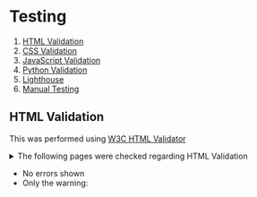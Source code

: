 # Testing

1. [HTML Validation](#html-validation)
2. [CSS Validation](#css-validation)
3. [JavaScript Validation](#javascript-validation)
4. [Python Validation](#python-validation)
5. [Lighthouse](#lighthouse)
6. [Manual Testing](#manual-testing)
   
## HTML Validation
This was performed using [W3C HTML Validator](https://validator.w3.org/nu/)

<details>
   <summary>The following pages were checked regarding HTML Validation</summary>

* The Home Page **/**
* /posters/ 
* /posters/add_poster/ 
* /posters/edit_poster/1/ 
* /posters/delete_poster/1/ 
* /posters/edit_poster/54/ 
* /posters/54/ 
* /posters/edit_poster/54/ 
* /wishlist/my_wishlist/ 
* /wishlist/remove_from_list/54/ 
* /bag/ 
* /posters/9/ i.e. the *Poster Details* page
* /checkout/checkout_success/83CA4CAA945C47CBA93BECA191C21F60/ 
* /profile/ 
* /profile/order_history/83CA4CAA945C47CBA93BECA191C21F60/ 
* /reviews/add_review/ 
* /reviews/edit_review/5/ 
* /reviews/delete_review/5/ 
* /wishlist/my_wishlist/ 
* /wishlist/remove_from_list/3/ 
* /reviews/my_reviews/ 
</details>

* No errors shown 
* Only the warning: *<script type="text/javascript"> - Warning: The type attribute is unnecessary for JavaScript resources.*
* I left the type attribute intact

## CSS Validation

This was performed using [W3C CSS Validator](https://jigsaw.w3.org/css-validator/)

 - No issues flagged during CSS validation

## JavaScript Validation

This was performed using [JSHint](https://jshint.com/)
No errors

## Python Validation

I used both Code Institute's [PEP8 Linter](https://pep8ci.herokuapp.com/) and *python3 -m flake8*.<br>
However I had a very bad UX after making **ALL** the changes pointed out by Flake8. That is, my *Checkout Functionality* failed to worked! So I had to revert. Therefore, in light of this, I have chosen to leave the following migration files and system-generated/imported code intact:

 <details>
  <summary>Flask8 flagged code</summary>

```

    ./.devcontainer/build-assets/http_server.py:22:80: E501 line too long (80 > 79 characters)
    ./.devcontainer/build-assets/make_url.py:10:39: E231 missing whitespace after ','
    ./.devcontainer/build-assets/make_url.py:11:36: E231 missing whitespace after ','
    ./.devcontainer/build-assets/make_url.py:12:39: E231 missing whitespace after ','
    ./.devcontainer/build-assets/make_url.py:14:59: W292 no newline at end of file
    ./bag/context_processors.py:87:5: F841 local variable 'when_ranges_equal' is assigned to but never used
    ./bag/migrations/0001_initial.py:19:80: E501 line too long (117 > 79 characters)
    ./bag/migrations/0001_initial.py:22:80: E501 line too long (171 > 79 characters)
    ./bag/migrations/0001_initial.py:31:80: E501 line too long (175 > 79 characters)
    ./bag/migrations/0001_initial.py:35:80: E501 line too long (135 > 79 characters)
    ./bag/models.py:2:1: F401 'django.db.models.CheckConstraint' imported but unused
    ./bag/models.py:2:1: F401 'django.db.models.Q' imported but unused
    ./bag/tests.py:1:1: F401 'django.test.TestCase' imported but unused
    ./bag/views.py:119:5: F841 local variable 'e' is assigned to but never used
    ./biblia/common.py:49:5: F841 local variable 'when_ranges_equal' is assigned to but never used
    ./biblia/settings.py:16:5: F401 'env' imported but unused
    ./biblia/settings.py:147:80: E501 line too long (91 > 79 characters)
    ./biblia/settings.py:150:80: E501 line too long (81 > 79 characters)
    ./biblia/settings.py:153:80: E501 line too long (82 > 79 characters)
    ./biblia/settings.py:156:80: E501 line too long (83 > 79 characters)
    ./biblia/urls.py:34:1: F811 redefinition of unused 'handler404' from line 20
    ./biblia/urls.py:35:1: F811 redefinition of unused 'handler500' from line 20
    ./checkout/apps.py:8:9: F401 'checkout.signals' imported but unused
    ./checkout/tests.py:1:1: F401 'django.test.TestCase' imported but unused
    ./checkout/webhooks.py:28:5: F841 local variable 'e' is assigned to but never used
    ./checkout/webhooks.py:31:5: F841 local variable 'e' is assigned to but never used
    ./home/admin.py:1:1: F401 'django.contrib.admin' imported but unused
    ./home/models.py:1:1: F401 'django.db.models' imported but unused
    ./home/tests.py:1:1: F401 'django.test.TestCase' imported but unused
    ./home/urls.py:1:1: F401 'django.contrib.admin' imported but unused
    ./posters/tests.py:1:1: F401 'django.test.TestCase' imported but unused
    ./profiles/admin.py:1:1: F401 'django.contrib.admin' imported but unused
    ./profiles/migrations/0001_initial.py:21:80: E501 line too long (117 > 79 characters)
    ./profiles/migrations/0001_initial.py:22:80: E501 line too long (97 > 79 characters)
    ./profiles/migrations/0001_initial.py:23:80: E501 line too long (111 > 79 characters)
    ./profiles/migrations/0001_initial.py:24:80: E501 line too long (93 > 79 characters)
    ./profiles/migrations/0001_initial.py:25:80: E501 line too long (89 > 79 characters)
    ./profiles/migrations/0001_initial.py:26:80: E501 line too long (100 > 79 characters)
    ./profiles/migrations/0001_initial.py:27:80: E501 line too long (100 > 79 characters)
    ./profiles/migrations/0001_initial.py:28:80: E501 line too long (91 > 79 characters)
    ./profiles/migrations/0001_initial.py:29:80: E501 line too long (121 > 79 characters)
    ./profiles/tests.py:1:1: F401 'django.test.TestCase' imported but unused
    ./reviews/migrations/0001_initial.py:22:80: E501 line too long (117 > 79 characters)
    ./reviews/migrations/0001_initial.py:25:80: E501 line too long (85 > 79 characters)
    ./reviews/migrations/0001_initial.py:28:80: E501 line too long (170 > 79 characters)
    ./reviews/migrations/0001_initial.py:29:80: E501 line too long (112 > 79 characters)
    ./reviews/migrations/0001_initial.py:30:80: E501 line too long (118 > 79 characters)
    ./reviews/tests.py:1:1: F401 'django.test.TestCase' imported but unused
    ./wishlist/tests.py:1:1: F401 'django.test.TestCase' imported but unused
 ```
</details>

## Lighthouse

I used Lighthouse within the Chrome Developer Tools to test the performance, accessibility and SEO of the website.

<details>
  <summary>Lighthouse Report</summary>

   Home Page<br>

![image](https://github.com/DelroyGayle/Biblia-Posters-PP5/assets/91061592/b698fa3b-ea52-4d6e-bd1e-1eb95ca26466)

   Posters Page ... **/posters/**

   ![image](https://github.com/DelroyGayle/Biblia-Posters-PP5/assets/91061592/67459201-10e3-4275-bc77-c587434762bc)


</details>

## Additional Testing Comments
+ Carried out tests of the program on both the local terminal and the Code Institute Heroku terminal.
+ Chrome DevTools was used throughout the development process for testing purposes.
+ Added Custom *404 and 500* pages in case any errors occur.

<details>
   <summary>Custom 404 Page</summary>

   ![image](https://github.com/DelroyGayle/Biblia-Posters-PP5/assets/91061592/46e4faa0-165c-425c-aaa6-cb05055cde44)

</details>  


<details>
   <summary>Custom 500 Page</summary>

   ![image](https://github.com/DelroyGayle/Biblia-Posters-PP5/assets/91061592/0be41b0b-e5e8-479d-9224-35dbbad1e48b)

</details>  

## Manual Testing 

### Epic: *Register and Login*

This is broken down into the following
<details>
  <summary>User Stories</summary>

   ![image](https://github.com/DelroyGayle/Biblia-Posters-PP5/assets/91061592/09e75a1c-7f1c-4d9c-bad2-25f12dd0886a)
 
  ![image](https://github.com/DelroyGayle/Biblia-Posters-PP5/assets/91061592/982af554-be3f-4d82-9699-e0fc75fba0b7)

</details>

Criteria:
1. Both Username and Email is necessary to login
2. Verification by Email is mandatory
3. Minimum username length is 4 characters

**User Tasks:**
1. Update the Admin domain of the default site to **biblia.example.com**
2. Demonstrate that the user can Register using a username, password and email address
3. Verify that both the Django and Allauth acknowledge the user's email address
4. Demonstrate that the user can Login to the site
5. Demonstrate that the user can Logout from the site


| Test No. | Feature        | Steps        | Expected Outcome  | Actual Outcome |
| ------------- | ------------- | -------------    | ------------- | ------------- |
| T01 | Register, Login, Logout | Using Allauth incorporate Register/Login/Logout functionality | That the above User Tasks are accomplished | PASS |

<details>

<summary>Verify Registration</summary>

Select the Register option
In this example I registered the username **Tommy**

![image](https://github.com/DelroyGayle/Biblia-Posters-PP5/assets/91061592/7edc1c29-02b7-46c5-932f-380ba63288cb)

Once the account is registered change the Endpoint to **/admin/account/emailaddress/**

![image](https://github.com/DelroyGayle/Biblia-Posters-PP5/assets/91061592/324ee5ea-9144-40ff-abfc-426de3fa1102)

Click to verify the email in the Admin Dashboard

![image](https://github.com/DelroyGayle/Biblia-Posters-PP5/assets/91061592/89f40c3c-b4fb-4cec-8511-ff9ea6c35743)

Confirm That the Email Address is Verified

![image](https://github.com/DelroyGayle/Biblia-Posters-PP5/assets/91061592/a4e72bbe-d3e8-4ee0-8131-dd71b46710a5)

</details>

<details>

<summary>Go back to the App Name/ URL and Logout</summary>

![image](https://github.com/DelroyGayle/Biblia-Posters-PP5/assets/91061592/4e061c55-04bc-4ea5-a64f-8c2288a55dfc)

![image](https://github.com/DelroyGayle/Biblia-Posters-PP5/assets/91061592/7b4b1f8c-8cee-4f1e-9c0d-ed3001947436)

</details>

### Epic: Viewing Posters which includes Menus, Categorisation and Sorting

This is broken down into the following

<details>
  <summary>User Stories</summary>

   ![image](https://github.com/DelroyGayle/Biblia-Posters-PP5/assets/91061592/63d0bf5f-f0b7-46df-b3aa-5544058c2684)

   ![image](https://github.com/DelroyGayle/Biblia-Posters-PP5/assets/91061592/9e9ea1e4-a20d-4400-98d7-122dbfbc291b)

</details>

**User Tasks:**
1. When the user selects the *Shop Now* option, the user can see all available posters
2. User has the option to view particular *categories* of posters using drop-down menus
3. Posters can be sorted by Price, Rating, Poster Name, and Category
4. That all the above work correctly with responsiveness on different sized media

In this online store there are *52 posters* available.

<details>

<summary>Sample of a poster image: The_Resurrected_Jesus_Shows_His_Disciples_His_Pierced_Hands_And_Feet.jpg</summary>

![image](https://github.com/DelroyGayle/Biblia-Posters-PP5/assets/91061592/6af9e35d-45e1-403a-a26e-9ac9ca2d3688)

</details>


| Test No. | Feature        | Steps        | Expected Outcome  | Actual Outcome |
| ------------- | ------------- | -------------    | ------------- | ------------- |
| T02 | View Available Posters | Click the Shop Now button from the Homepage | All available (52) posters are to be shown | PASS |

<details>

<summary>Top of the page</summary>

![image](https://github.com/DelroyGayle/Biblia-Posters-PP5/assets/91061592/0b94d27e-3d37-45c1-bd14-adc03e76b3da)

</details>

<details>

<summary>Bottom of the page</summary>

![image](https://github.com/DelroyGayle/Biblia-Posters-PP5/assets/91061592/81d80de2-7054-4604-80b8-0afe0f23b57a)

</details>


| Test No. | Feature        | Steps        | Expected Outcome  | Actual Outcome |
| ------------- | ------------- | -------------    | ------------- | ------------- |
| T03 | Responsiveness when Viewing Posters | Using the Inspect Tool, demonstrate the view of posters | All available (52) posters are to be shown regardless of the media size | PASS |

<details>

<summary>Large Screen</summary>

![image](https://github.com/DelroyGayle/Biblia-Posters-PP5/assets/91061592/94007ffb-4603-4af9-a198-e7fe3d43f96c)

</details>

<details>

<summary>Tablet</summary>

![image](https://github.com/DelroyGayle/Biblia-Posters-PP5/assets/91061592/7d3d6e3b-4e59-48bc-9df7-76f646148dcc)

</details>

<details>

<summary>Mobile</summary>

![image](https://github.com/DelroyGayle/Biblia-Posters-PP5/assets/91061592/516cf97f-679a-451c-b0ba-50ea4b013495)

![image](https://github.com/DelroyGayle/Biblia-Posters-PP5/assets/91061592/849b30ff-79fb-49b2-ac5d-5a077e429e7d)

</details>

| Test No. | Feature        | Steps        | Expected Outcome  | Actual Outcome |
| ------------- | ------------- | -------------    | ------------- | ------------- |
| T04 | When a Poster is selected, its details are displayed | From the View of Posters, click the image | The poster image is shown with description and rating | PASS |

<details>

<summary>View Poster Details - Desktop</summary>

![image](https://github.com/DelroyGayle/Biblia-Posters-PP5/assets/91061592/627c0551-ee23-476c-b8c7-4db0f611747b)

</details>

| Test No. | Feature        | Steps        | Expected Outcome  | Actual Outcome |
| ------------- | ------------- | -------------    | ------------- | ------------- |
| T05 | View Available Posters | Click the Shop Now button from the Homepage | All available (52) posters are to be shown | PASS |

<details>

<summary>View Poster Details - Mobile</summary>

![image](https://github.com/DelroyGayle/Biblia-Posters-PP5/assets/91061592/d466b50b-0db2-44b4-bce5-1d69dccba24d)

</details>


| Test No. | Feature        | Steps        | Expected Outcome  | Actual Outcome |
| ------------- | ------------- | -------------    | ------------- | ------------- |
| T06 | View All Available **Old Testament** Posters | Select from Menu, Old Testament then select **ALL O.T. Posters**  | All available OT posters are to be shown - Categories */posters/?category=genesis,exodus,numbers,joshua* | PASS |


<details>

<summary>Menu & Display</summary>

![image](https://github.com/DelroyGayle/Biblia-Posters-PP5/assets/91061592/fb28fafb-b018-42a3-8ee6-26bf023e50d7)

<summary>All the Old Testament Posters</summary>

![image](https://github.com/DelroyGayle/Biblia-Posters-PP5/assets/91061592/2f6bc6e8-d2dd-434e-96f7-d8bfebd738c6)

![image](https://github.com/DelroyGayle/Biblia-Posters-PP5/assets/91061592/e20803a6-0c31-4679-b240-0573579802ac)

![image](https://github.com/DelroyGayle/Biblia-Posters-PP5/assets/91061592/eeb105d4-1521-4b8a-a577-ae254ae8c7e0)

</details>


| Test No. | Feature        | Steps        | Expected Outcome  | Actual Outcome |
| ------------- | ------------- | -------------    | ------------- | ------------- |
| T07 | View All Available **New Testament** Posters | Select from Menu, New Testament then select **ALL N.T. Posters**  | All available NT posters are to be shown - Categories */posters/?category=jesus,apostles* | PASS |

<details>

<summary>Menu & Display</summary>

![image](https://github.com/DelroyGayle/Biblia-Posters-PP5/assets/91061592/36b91986-bf54-434e-b8a9-11e7f2bf1926)


<summary>All the New Testament Posters</summary>

![image](https://github.com/DelroyGayle/Biblia-Posters-PP5/assets/91061592/a5f6c916-a501-488b-9522-cd8fef3cdb39)

![image](https://github.com/DelroyGayle/Biblia-Posters-PP5/assets/91061592/262df841-30cd-43c1-8379-fd958a51ea74)

![image](https://github.com/DelroyGayle/Biblia-Posters-PP5/assets/91061592/7d0b2762-b03b-44f6-bfbe-5d03fa80e438)

![image](https://github.com/DelroyGayle/Biblia-Posters-PP5/assets/91061592/f31eba18-bfe0-4eb7-ae98-a49e4c251a54)

![image](https://github.com/DelroyGayle/Biblia-Posters-PP5/assets/91061592/7c2f09e3-bca3-4d63-a884-2adfce760a62)

</details>

| Test No. | Feature        | Steps        | Expected Outcome  | Actual Outcome |
| ------------- | ------------- | -------------    | ------------- | ------------- |
| T08 | View All **Genesis** Posters | Select from Menu, Old Testament then select **Genesis**  | All available Genesis posters are to be shown - Endpoint */posters/?category=genesis* | PASS |

<details>

<summary>Display of Genesis Posters</summary>

![image](https://github.com/DelroyGayle/Biblia-Posters-PP5/assets/91061592/5d86495b-8305-4ad7-9db1-d54acb15bccf)

</details>


| Test No. | Feature        | Steps        | Expected Outcome  | Actual Outcome |
| ------------- | ------------- | -------------    | ------------- | ------------- |
| T09 | View All **Exodus** Posters | Select from Menu, Old Testament then select **Exodus**  | All available Exodus posters are to be shown - Endpoint */posters/?category=exodus* | PASS |

<details>

<summary>Display of Exodus Posters</summary>

![image](https://github.com/DelroyGayle/Biblia-Posters-PP5/assets/91061592/b03189ae-150c-4b7e-b982-67369f499236)

</details>


| Test No. | Feature        | Steps        | Expected Outcome  | Actual Outcome |
| ------------- | ------------- | -------------    | ------------- | ------------- |
| T10 | View All **Numbers** Posters | Select from Menu, Old Testament then select **Numbers**  | All available Numbers posters are to be shown - Endpoint */posters/?category=numbers*| PASS |

<details>

<summary>Display of Numbers Posters</summary>

![image](https://github.com/DelroyGayle/Biblia-Posters-PP5/assets/91061592/5f43584a-b9cf-4212-8457-667f979b6fd4)


</details>


| Test No. | Feature        | Steps        | Expected Outcome  | Actual Outcome |
| ------------- | ------------- | -------------    | ------------- | ------------- |
| T11 | View All **Joshua** Posters | Select from Menu, Old Testament then select **Joshua**  | All available Joshua posters are to be shown - Endpoint */posters/?category=joshua* | PASS |

<details>

<summary>Display of Joshua Posters</summary>

![image](https://github.com/DelroyGayle/Biblia-Posters-PP5/assets/91061592/d125a5dd-2da9-48c8-8d85-0bca33ef07fc)


</details>

| Test No. | Feature        | Steps        | Expected Outcome  | Actual Outcome |
| ------------- | ------------- | -------------    | ------------- | ------------- |
| T12 | View All **Jesus** Posters | Select from Menu, New Testament then select **Jesus**  | All available Jesus posters are to be shown - Endpoint */posters/?category=jesus* | PASS |

<details>

<summary>Display of Jesus Posters</summary>

![image](https://github.com/DelroyGayle/Biblia-Posters-PP5/assets/91061592/a5f6c916-a501-488b-9522-cd8fef3cdb39)

![image](https://github.com/DelroyGayle/Biblia-Posters-PP5/assets/91061592/262df841-30cd-43c1-8379-fd958a51ea74)

![image](https://github.com/DelroyGayle/Biblia-Posters-PP5/assets/91061592/7d0b2762-b03b-44f6-bfbe-5d03fa80e438)

![image](https://github.com/DelroyGayle/Biblia-Posters-PP5/assets/91061592/f31eba18-bfe0-4eb7-ae98-a49e4c251a54)

</details>

| Test No. | Feature        | Steps        | Expected Outcome  | Actual Outcome |
| ------------- | ------------- | -------------    | ------------- | ------------- |
| T13 | View All **The Apostles** Posters | Select from Menu, New Testament then select **Apostles**  | All available Apostles posters are to be shown - Endpoint */posters/?category=apostles* | PASS |

<details>

<summary>Display of The Apostles Posters</summary>

![image](https://github.com/DelroyGayle/Biblia-Posters-PP5/assets/91061592/b9065ab6-2860-46ce-b867-3b4b0120d6f5)

</details>

#### Demonstrate that Posters can be sorted by Price, Rating, Poster Name, and Category

There are two ways of sorting 
1) By Drop-Down Menu:

![image](https://github.com/DelroyGayle/Biblia-Posters-PP5/assets/91061592/643ed253-43a9-4016-ba88-ae6f3953527e)

2) Or By The Sort Selector

![image](https://github.com/DelroyGayle/Biblia-Posters-PP5/assets/91061592/091078ad-b5b5-419c-9bb1-36d36729d3c9)

#### Demonstration of Each Method

| Test No. | Feature        | Steps        | Expected Outcome  | Actual Outcome |
| ------------- | ------------- | -------------    | ------------- | ------------- |
| T14 | Sort Posters **By Price**, *Ascending Order* | Select from Menu, All Posters then select **By Price**  | Posters shown, cheapest at the top, lowest at the bottom - Endpoint */posters/?sort=price&direction=asc* | PASS |

| Test No. | Feature        | Steps        | Expected Outcome  | Actual Outcome |
| ------------- | ------------- | -------------    | ------------- | ------------- |
| T15 | Sort Posters **By Price**, *Ascending Order* - Method 2 | From the Sort Selector, select **Price (low to high)**  | Posters shown, cheapest at the top, lowest at the bottom - Endpoint */posters/?sort=price&direction=asc* | PASS |

![image](https://github.com/DelroyGayle/Biblia-Posters-PP5/assets/91061592/8e40bde7-608d-43e7-82c1-8f500df8b8b1)

<details>

<summary>Price in ascending order</summary>

Cheapest at the top

![image](https://github.com/DelroyGayle/Biblia-Posters-PP5/assets/91061592/34cf62ea-5c37-4215-83a1-4df720f4a1f1)

Most expensive at the bottom

![image](https://github.com/DelroyGayle/Biblia-Posters-PP5/assets/91061592/9dedb441-2e98-4664-9c6c-a3a7cc9c9a65)

</details>


| Test No. | Feature        | Steps        | Expected Outcome  | Actual Outcome |
| ------------- | ------------- | -------------    | ------------- | ------------- |
| T16 | Sort Posters **By Price**, *Descending Order* | From the Sort Selector, select **Price (high to low)**  | Posters shown, most expensive at top, cheapest at the bottom - Endpoint */posters/?sort=price&direction=desc* | PASS |

![image](https://github.com/DelroyGayle/Biblia-Posters-PP5/assets/91061592/3b8410dc-7de8-46dc-a270-b7c50bfdcc2d)

<details>

<summary>Price in descending order</summary>

Most expensive at the top

![image](https://github.com/DelroyGayle/Biblia-Posters-PP5/assets/91061592/7b62e745-6247-43e7-9cd3-2f081948964a)

Cheapest at the bottom

![image](https://github.com/DelroyGayle/Biblia-Posters-PP5/assets/91061592/41bf0347-ff8d-4225-85e8-b478a6515b1b)

</details>

| Test No. | Feature        | Steps        | Expected Outcome  | Actual Outcome |
| ------------- | ------------- | -------------    | ------------- | ------------- |
| T17 | Sort Posters **By Rating**, *Descending Order* | Select from Menu, All Posters then select **By Rating** | Posters shown, highest rate at the top, lowest rating at the bottom - Endpoint */?sort=rating&direction=desc* | PASS |

| Test No. | Feature        | Steps        | Expected Outcome  | Actual Outcome |
| ------------- | ------------- | -------------    | ------------- | ------------- |
| T18 | Sort Posters **By Rating**, *Descending Order* - Method 2 | From the Sort Selector, select **Rating (high to low)** | Posters shown, highest rate at the top, lowest rating at the bottom - Endpoint */?sort=rating&direction=desc* | PASS |

![image](https://github.com/DelroyGayle/Biblia-Posters-PP5/assets/91061592/ff3b83b8-8320-4527-ab85-063c40ba69c6)

<details>

<summary>Rating in descending order</summary>

Highest ratings at the top

![image](https://github.com/DelroyGayle/Biblia-Posters-PP5/assets/91061592/109db7e9-3c41-4267-95bb-36518f824e9d)

Lowest ratings at the bottom

![image](https://github.com/DelroyGayle/Biblia-Posters-PP5/assets/91061592/243b55c9-347e-4769-a05c-780041731fc4)

</details>

| Test No. | Feature        | Steps        | Expected Outcome  | Actual Outcome |
| ------------- | ------------- | -------------    | ------------- | ------------- |
| T19 | Sort Posters **By Rating**, *Ascending Order* | From the Sort Selector, select **Rating (low to high)** | Posters shown, lowest rating at the top, highest rating at the bottom - Endpoint *?sort=rating&direction=asc* | PASS |

![image](https://github.com/DelroyGayle/Biblia-Posters-PP5/assets/91061592/bb10ad19-74e9-4022-9ec3-50c23de23218)

<details>

<summary>Rating in ascending order</summary>

Lowest ratings at the top

![image](https://github.com/DelroyGayle/Biblia-Posters-PP5/assets/91061592/e95ee491-62f7-4ef5-8775-4f8ba2411ac6)

Highest ratings at the bottom

![image](https://github.com/DelroyGayle/Biblia-Posters-PP5/assets/91061592/097d785c-489c-4a40-8c27-ec1e661f5b12)

</details>


| Test No. | Feature        | Steps        | Expected Outcome  | Actual Outcome |
| ------------- | ------------- | -------------    | ------------- | ------------- |
| T20 | Sort Posters **By Category**, *A-Z* | Select from Menu, All Posters then select **By Category**  | Posters shown in Alphabetical Order of Category - Endpoint */posters/?sort=category&direction=asc* | PASS |

| Test No. | Feature        | Steps        | Expected Outcome  | Actual Outcome |
| ------------- | ------------- | -------------    | ------------- | ------------- |
| T21 | Sort Posters **By Category**, *A-Z* - Method 2 | From the Sort Selector, select **Category (A-Z)**  | Posters shown in Alphabetical Order of Category - Endpoint */posters/?sort=category&direction=asc* | PASS |

![image](https://github.com/DelroyGayle/Biblia-Posters-PP5/assets/91061592/ac51d05d-e79b-4a35-945e-e3a8c8653577)

<details>

<summary>Category in Alphabetical Order i.e. Apostles, ...</summary>

![image](https://github.com/DelroyGayle/Biblia-Posters-PP5/assets/91061592/6bb76e41-4c54-40dc-90ae-dd31448562d0)

</details>


| Test No. | Feature        | Steps        | Expected Outcome  | Actual Outcome |
| ------------- | ------------- | -------------    | ------------- | ------------- |
| T22 | Sort Posters **By Category**, *Z-A* | From the Sort Selector, select **Category (Z-A)**  | Posters shown in Descending Alphabetical Order of Category - Endpoint */posters/?sort=category&direction=desc* | PASS |

![image](https://github.com/DelroyGayle/Biblia-Posters-PP5/assets/91061592/952f6bbc-95cd-428d-b230-f47883b1fec9)

<details>

<summary>Category in Descending Alphabetical Order i.e. Numbers then Joshua ...</summary>

![image](https://github.com/DelroyGayle/Biblia-Posters-PP5/assets/91061592/ccbbfa40-f228-424b-bb74-f33f45a1e31a)

</details>


| Test No. | Feature        | Steps        | Expected Outcome  | Actual Outcome |
| ------------- | ------------- | -------------    | ------------- | ------------- |
| T23 | Sort Posters with **All Posters**| Select from Menu, All Posters then select **All Posters**  | All **52** Posters shown - Default view - Endpoint */posters/* | PASS |

| Test No. | Feature        | Steps        | Expected Outcome  | Actual Outcome |
| ------------- | ------------- | -------------    | ------------- | ------------- |
| T24 | Sort Posters with **All Posters** - Method 2 | From the Sort Selector, select **Sort by...**  | All **52** Posters shown - Default view - Endpoint */posters/* | PASS |

![image](https://github.com/DelroyGayle/Biblia-Posters-PP5/assets/91061592/911f4bfa-feeb-4398-9356-a88ea1d278e2)

<details>

<summary>All 52 Posters - Default View</summary>

![image](https://github.com/DelroyGayle/Biblia-Posters-PP5/assets/91061592/627c0551-ee23-476c-b8c7-4db0f611747b)

</details>


| Test No. | Feature        | Steps        | Expected Outcome  | Actual Outcome |
| ------------- | ------------- | -------------    | ------------- | ------------- |
| T25 | Sort Posters **By Name**, *A-Z* | From the Sort Selector, select **Name (A-Z)**  | Posters shown in Alphabetical Order of Poster Name - Endpoint */posters/?sort=name&direction=asc* | PASS |

![image](https://github.com/DelroyGayle/Biblia-Posters-PP5/assets/91061592/fdcab32a-27a0-4287-8d12-b8fb3ad0b276)

<details>

<summary>Name in Alphabetical Order i.e. Abraham, ...</summary>

![image](https://github.com/DelroyGayle/Biblia-Posters-PP5/assets/91061592/51d1847d-71ed-4b95-8fab-0f9e954ab72d)

</details>

| Test No. | Feature        | Steps        | Expected Outcome  | Actual Outcome |
| ------------- | ------------- | -------------    | ------------- | ------------- |
| T26 | Sort Posters **By Name**, *Z-A* | From the Sort Selector, select **Name (Z-A)**  | Posters shown in Descending Alphabetical Order of Poster Name - Endpoint */posters/?sort=Name&direction=desc* | PASS |

![image](https://github.com/DelroyGayle/Biblia-Posters-PP5/assets/91061592/ecc78c53-de13-4ff9-b761-2c53ead26c7f)

<details>

<summary>Name in Descending Alphabetical Order i.e. Zacchaeus then Timbrels ...</summary>

![image](https://github.com/DelroyGayle/Biblia-Posters-PP5/assets/91061592/54d39419-0ffa-4b9e-994f-69305e5103d1)

</details>

### Epic: Search for Posters

<details>
  <summary>User Story</summary>
   
![image](https://github.com/DelroyGayle/Biblia-Posters-PP5/assets/91061592/2d721ad9-5bd9-4fef-966d-85c6f0ec36d2)

</details>

**User Tasks:**
1. A successful search consists of whether the search term appears in the Poster Name or the Poster Description
2. Enter the search parameters via endpoints to perform a search e.g. */posters/?query=**saul*** to bring up all the posters with the search term *saul* in them
3. Use the Searchbar to enter the search term
4. Both methods should show identical results
5. Suitable messages when a null string is entered or null search results

| Test No. | Feature        | Steps        | Expected Outcome  | Actual Outcome |
| ------------- | ------------- | -------------    | ------------- | ------------- |
| T27 | Search For Posters By Name | Either by using the Endpoint or Searchbar test various search terms| Any posters with matching names displayed | PASS |

<details>
<summary>/posters/?query=saul</summary>

![image](https://github.com/DelroyGayle/Biblia-Posters-PP5/assets/91061592/0646712d-33e8-491a-9ecc-ef74159f91a9)
  
</details>

<details>
<summary>/posters/?query=ethio</summary>

![image](https://github.com/DelroyGayle/Biblia-Posters-PP5/assets/91061592/3bda67f6-038b-4116-8f18-4ed186f1b205)

</details>

| Test No. | Feature        | Steps        | Expected Outcome  | Actual Outcome |
| ------------- | ------------- | -------------    | ------------- | ------------- |
| T28 | Search For Posters By Description | Either by using the Endpoint or Searchbar test various search terms| Any posters with matching descriptions displayed | PASS |

*/posters/?query=BED* matched 5 posters 

![image](https://github.com/DelroyGayle/Biblia-Posters-PP5/assets/91061592/4da87e73-00f3-477f-9994-895a5e3e8285)

<details>

<summary>What follows are 2 posters where the match was in the descriptions</summary>

![image](https://github.com/DelroyGayle/Biblia-Posters-PP5/assets/91061592/fcca6530-f744-4103-832a-c2c1fcaef91a)

View the description then *used CTRL-F and 'bed' to highlight that the searches were successful*

![image](https://github.com/DelroyGayle/Biblia-Posters-PP5/assets/91061592/5e59d029-1f07-484e-896f-83f2591af1dc)
 
</details>

| Test No. | Feature        | Steps        | Expected Outcome  | Actual Outcome |
| ------------- | ------------- | -------------    | ------------- | ------------- |
| T29 | Null Search Toast/Message Displayed | Enter nothing in the Searchbar | A suitable message ought to be displayed | PASS |

<details>
<summary>Null Entry in Searchbar</summary>

![image](https://github.com/DelroyGayle/Biblia-Posters-PP5/assets/91061592/e8160d1b-ba71-44c3-aa54-f54fcffbca2f)

</details>

| Test No. | Feature        | Steps        | Expected Outcome  | Actual Outcome |
| ------------- | ------------- | -------------    | ------------- | ------------- |
| T30 | Nonexistent Search Toast/Message Displayed | Enter a search term in the Searchbar that does not exist in any of the posters | A suitable message ought to be displayed | PASS |

<details>
<summary>/posters/?query=HELLO</summary>

![image](https://github.com/DelroyGayle/Biblia-Posters-PP5/assets/91061592/b93c8664-ba08-439a-a9b7-b392a15dc771)
  
</details>

### Epic: Shopping Bag Functionality

This is broken down into the following

<details>
  <summary>User Stories</summary>

![image](https://github.com/DelroyGayle/Biblia-Posters-PP5/assets/91061592/e1062050-7c1c-40c3-b85e-df3fc6ef71c5)


</details>

**User Tasks:**
1. When the user selects the Shopping Bag Icon ![image](https://github.com/DelroyGayle/Biblia-Posters-PP5/assets/91061592/ffa955a2-b5c9-457b-9db5-1d0de845e4d4)  <br> The user is taken to the shopping bag page whereby the user can see the bag contents.
2. From the shopping bag page the user has options to continue to add further posters to the bag
3. When use clicks Add To Bag ![image](https://github.com/DelroyGayle/Biblia-Posters-PP5/assets/91061592/faac98c5-18d9-430d-978c-4df8c3a8d272)
<br> The Shopping Bag is adjusted by the quantity of posters that the user has selected
4. The quantities of Posters that have already been added to the bag can be increased or decreased
5. Posters can be removed from the bag even to the point that the bag is empty
6. The user can always see a running total each time, posters are added to or removed from the bag
7. Validation is performed when entering poster quantities


| Test No. | Feature        | Steps        | Expected Outcome  | Actual Outcome |
| ------------- | ------------- | -------------    | ------------- | ------------- |
| T31 | Option to Keep Shopping after adding to the bag | On the Details page of a poster after entering adding poster to the bag, click KEEP SHOPPING  | The user is taken to the *Shopping* page | PASS |
* After adding poster (ID 5) to the bag the endpoint is *bag/add/5/* and the bag was updated accordingly<br><br>
* When ![image](https://github.com/DelroyGayle/Biblia-Posters-PP5/assets/91061592/0bead797-ae67-49fe-a768-d6c1f8380dc7) was clicked
<br> the endpoint was changed to *posters/* which reflects the *Shopping* page i.e. the view of all posters

| Test No. | Feature        | Steps        | Expected Outcome  | Actual Outcome |
| ------------- | ------------- | -------------    | ------------- | ------------- |
| T32 | Validation of Quantities | On the Details page of a poster enter an illegal quantity  | The user would be informed that such quantities can to be entered | PASS |

<details>

<summary>Quantity Validation - Trying to enter a negative number</summary>

![image](https://github.com/DelroyGayle/Biblia-Posters-PP5/assets/91061592/423164ab-94ed-4494-a963-1e181237374b)

</details>

<details>

<summary>Quantity Validation - Trying to enter a number greater than 99</summary>

![image](https://github.com/DelroyGayle/Biblia-Posters-PP5/assets/91061592/e5b82ae3-4d96-4613-9480-4d7a9c871a26)

</details>

<details>

<summary>Quantity Validation - Trying to enter a decimal number</summary>

![image](https://github.com/DelroyGayle/Biblia-Posters-PP5/assets/91061592/fb4f72fd-dd0c-4b92-9d7f-907260640ef7)

</details>


**TODO - Make safe payments**



| Test No. | Feature        | Steps        | Expected Outcome  | Actual Outcome |
| ------------- | ------------- | -------------    | ------------- | ------------- |
| T32 | Webhook Handling | After each transaction, check on the Stripe Test website that payments habe succeeded | No failures should be displayed | PASS |

<details>
   <summary>Webhook Tests</summary>

* £12.00 transaction

![image](https://github.com/DelroyGayle/Biblia-Posters-PP5/assets/91061592/5cc0287f-95c1-418f-91af-26acfed68310)

* Information from the Stripe test website

  ![image](https://github.com/DelroyGayle/Biblia-Posters-PP5/assets/91061592/ad31d957-92c1-4e23-b323-5375af5c36cd)

  ![image](https://github.com/DelroyGayle/Biblia-Posters-PP5/assets/91061592/f90b8d45-0a34-4409-98b9-22da6d5af870)

 
  {
"object": {
"id": "pi_3Ohd6aHPvBtuEw4n0AROP8uq",
"object": "payment_intent",
"amount": 1200,
"amount_capturable": 0,
"amount_details": {
"tip": {
}
},
"amount_received": 1200,
...
"bag": "{\"23\": 1}",
"save_info": "true",
"username": "spuser"
},

* Successful order

![image](https://github.com/DelroyGayle/Biblia-Posters-PP5/assets/91061592/5cb0bbde-ed88-4b1a-86bf-6af504d5ab08)


</details>

### Epic: User Profile

This is broken down into the following

<details>
  <summary>User Stories</summary>

![image](https://github.com/DelroyGayle/Biblia-Posters-PP5/assets/91061592/c6f95016-dee2-4827-83a1-4a7f7c07639f)

</details>

**User Tasks:**
1. During the transaction, the user's delivery details ought to be communicated to Stripe
2. With the checkbox saved option ticked, their delivery address details ought to be saved
3. An order confirmation ought to be sent to the email address entered

<details>
   <summary>The Tests</summary>

   **Test No. Txx**

* Order processed

![image](https://github.com/DelroyGayle/Biblia-Posters-PP5/assets/91061592/f32ed711-6386-4d39-a03f-990319d3b522)

Stripe's metadata


CORRECT AMOUNT SHOWN:

{
  "api_version": "2023-10-16",
  "created": 1707484718,
  "data": {
    "object": {
      "amount": 1200,
      "amount_capturable": 0,
      "amount_details": {
        "tip": {}
      },
      "amount_received": 1200,
   ...


   THE USER AND BAG INFO:

         "metadata": {
        "bag": "{\"4\": 1}",
        "save_info": "true",
        "username": "tommy"
      },

      ...

   THE CORRECT SHIPPING INFO

      "shipping": {
        "address": {
          "city": "London",
          "country": "EC",
          "line1": "123 Any Street",
          "line2": "Anywhere",
          "postal_code": "E21 1XX",
          "state": "Anywhere"
        },
        "carrier": null,
        "name": "Test Tester",
        "phone": "00123-456789",
        "tracking_number": null
      },

...

PAYMENT INTENT:


{
  "amount": 1200,
  "amount_capturable": 0,
  "amount_details": {
    "tip": {}
  },
  "amount_received": 1200,
....

* Confirmation from Stripe website

![image](https://github.com/DelroyGayle/Biblia-Posters-PP5/assets/91061592/04ddbfa3-68c5-45ce-ade8-c87c394f99e2)

![image](https://github.com/DelroyGayle/Biblia-Posters-PP5/assets/91061592/c383f8c0-f402-4228-bac1-f0ce7436976f)

**Test Txx - Email confirmation**


![image](https://github.com/DelroyGayle/Biblia-Posters-PP5/assets/91061592/7c1c1823-e705-49d9-97a0-dd19d85e9f69)

Content-Type: text/plain; charset="utf-8"

MIME-Version: 1.0

Content-Transfer-Encoding: 7bit

Subject: [Biblia Posters] Please Confirm Your E-mail Address

From: webmaster@localhost

To: qudtpgjpiftxrlkjgc@cazlv.com

Date: Fri, 09 Feb 2024 14:42:09 -0000

Message-ID: ...

Hello from Biblia Posters!

You're receiving this e-mail because user James has given yours as an e-mail address to connect their account.

To confirm this is correct, go to .../accounts/confirm-email/NA:1rYS4v:Mv5U9M_waoYg9pr7gmyKZd_yWe0iq-_6S-DZ7NLGy9M/

Thank you from Biblia Posters!
biblia.example.com


**Test Txx - Email confirmation**


![image](https://github.com/DelroyGayle/Biblia-Posters-PP5/assets/91061592/bbdf381f-dbe1-4b54-b216-2385515e1fe1)

![image](https://github.com/DelroyGayle/Biblia-Posters-PP5/assets/91061592/55d6f914-3280-4b34-a135-3c889b54974b)

![image](https://github.com/DelroyGayle/Biblia-Posters-PP5/assets/91061592/32394178-b150-48fb-8b30-85aa68961aa7)

Content-Type: text/plain; charset="utf-8"

MIME-Version: 1.0

Content-Transfer-Encoding: 7bit

Subject: Biblia Posters Confirmation for Order Number
 C22748B55A6544AE8B6BBB07B92553E6

From: biblia@example.com
To: tester@email.com
Date: Fri, 09 Feb 2024 17:19:33 -0000
Message-ID: ...

Hello Testing Confirmation Email!

This is a confirmation of your order at Biblia Posters. Your order information is below:

Order Number: C22748B55A6544AE8B6BBB07B92553E6
Order Date: Feb. 9, 2024, 5:19 p.m.

Order Total: £5.00
Delivery: £3.00
Grand Total: £8.00

Your order will be shipped to 1 Tommy Street in London, GB.

We have got your phone number on file as 123-4567789.

If you have any questions, feel free to contact us at biblia@example.com.

Thank you for your order!

Sincerely,

Biblia Posters

</details>


### Epic: Reviews

This is broken down into the following

<details>
  <summary>User Stories</summary>

![image](https://github.com/DelroyGayle/Biblia-Posters-PP5/assets/91061592/0bfd99b5-1b37-46ef-bb47-d1cb1d66335b)


</details>

**User Tasks:**
1. Go through each step of a registered user
2. Adding an review - ensure review added
3. Editing an review - ensure review updated
4. Deleting an review - ensure review deleted
5. Test the *My Reviews* Page

 <details>
    <summary>The Tests</summary>

    Option correctly shown to add a review

    ![image](https://github.com/DelroyGayle/Biblia-Posters-PP5/assets/91061592/c7c5becb-f75e-47d6-84f7-09e038669eea)

**Add a Review page - Validations**

![image](https://github.com/DelroyGayle/Biblia-Posters-PP5/assets/91061592/fba15b69-9972-468a-8ddd-46e2abf17ba7)

![image](https://github.com/DelroyGayle/Biblia-Posters-PP5/assets/91061592/ebcedfab-4210-4d47-83f5-01fecf94d69f)

![image](https://github.com/DelroyGayle/Biblia-Posters-PP5/assets/91061592/4de39a0d-16a6-45d1-aab7-95264ef12ad8)

![image](https://github.com/DelroyGayle/Biblia-Posters-PP5/assets/91061592/6d4ed713-0c24-4fda-8ff9-7880414bd423)

![image](https://github.com/DelroyGayle/Biblia-Posters-PP5/assets/91061592/41741ac7-cc9e-423f-a174-9189a4ad8cbb)

![image](https://github.com/DelroyGayle/Biblia-Posters-PP5/assets/91061592/0c8eedfe-a2f6-495e-9cf5-b49b6dbf0da0)

**Admin View showing that reviews are being added**
 
 ![image](https://github.com/DelroyGayle/Biblia-Posters-PP5/assets/91061592/a2e5784c-c247-4e7a-b9a6-70344cf663b4)

 ![image](https://github.com/DelroyGayle/Biblia-Posters-PP5/assets/91061592/f4f005f0-49f5-486f-9ed7-61d825d73ebc)

![image](https://github.com/DelroyGayle/Biblia-Posters-PP5/assets/91061592/94daf51d-4a6c-4e4c-8e04-d556091850a8)

**Review Displayed**

![image](https://github.com/DelroyGayle/Biblia-Posters-PP5/assets/91061592/a2d6b292-b49a-42d3-aa83-c55d562f963b)

**Test - Add a Review**

![image](https://github.com/DelroyGayle/Biblia-Posters-PP5/assets/91061592/eaff1f45-84e1-4a38-b498-19cfa73b10f0)

![image](https://github.com/DelroyGayle/Biblia-Posters-PP5/assets/91061592/e7f3555e-8e0d-452f-85ce-5fe24811c338)

**Blanked out name correctly display the review as Anonymous**

![image](https://github.com/DelroyGayle/Biblia-Posters-PP5/assets/91061592/bb7f3dbc-a0b5-49bf-9285-3d26995f16ad)

![image](https://github.com/DelroyGayle/Biblia-Posters-PP5/assets/91061592/83a1d0b8-34a8-4ecf-a337-8d6bbbbb9bba)

**Test - Edit Review - Validations**

![image](https://github.com/DelroyGayle/Biblia-Posters-PP5/assets/91061592/dce4858a-de22-4b85-9a37-5ece7a8fae9d)

**Admin View - Reviews are being written to the database**

![image](https://github.com/DelroyGayle/Biblia-Posters-PP5/assets/91061592/50c36c29-869a-454c-b7b6-8bf5a813522e)

**Test - Delete a Review**

* Peter review regarding Moses can be seen

![image](https://github.com/DelroyGayle/Biblia-Posters-PP5/assets/91061592/57744ead-b9b1-4af2-9806-dffbd643127a)

* Delete it
 
![image](https://github.com/DelroyGayle/Biblia-Posters-PP5/assets/91061592/dd4ac005-ae9f-4957-919f-386555810aea)

![image](https://github.com/DelroyGayle/Biblia-Posters-PP5/assets/91061592/b288be1f-11a5-407b-bcd6-8474705244eb)

* Review deleted - Peter's review is gone

![image](https://github.com/DelroyGayle/Biblia-Posters-PP5/assets/91061592/6d634bdd-e696-498e-95e7-bdaaf85bc03e)



 </details>


### Epic: Wishlists

This is broken down into the following

<details>
  <summary>User Stories</summary>

![image](https://github.com/DelroyGayle/Biblia-Posters-PP5/assets/91061592/cc1edd96-a183-49f5-8a7f-f8cdb041dddd)

</details>


**User Tasks:**
1. Verify that a registered user can add a poster to their wishlist
2. Remove a poster from their wishlist
3. Test the *My Wishlist* Page

<details>
    <summary>The Tests</summary>

* Wishlist options correctedly displayed

![image](https://github.com/DelroyGayle/Biblia-Posters-PP5/assets/91061592/2cf8de15-4906-4db4-804f-119e402922a2)

![image](https://github.com/DelroyGayle/Biblia-Posters-PP5/assets/91061592/a50dd550-810f-4bdc-b3d8-79754d9240d9)


* Message displayed when poster is added to wishlist

![image](https://github.com/DelroyGayle/Biblia-Posters-PP5/assets/91061592/f894e8de-92ad-4d6c-a8bd-00bfa0e6cbb6)

* Admin View shows Wishlist added

![image](https://github.com/DelroyGayle/Biblia-Posters-PP5/assets/91061592/f4355888-6606-44ca-8988-b05193ba81ff)


* Message displayed when poster is removed from wishlist

![image](https://github.com/DelroyGayle/Biblia-Posters-PP5/assets/91061592/f4c89528-346c-45da-91e7-335955ea0af6)


 </details>


MISC/TODO



### HEADING

**This option shows all 52 Posters**

![image](https://github.com/DelroyGayle/Biblia-Posters-PP5/assets/91061592/2f6bc6e8-d2dd-434e-96f7-d8bfebd738c6)

![image](https://github.com/DelroyGayle/Biblia-Posters-PP5/assets/91061592/e20803a6-0c31-4679-b240-0573579802ac)

![image](https://github.com/DelroyGayle/Biblia-Posters-PP5/assets/91061592/eeb105d4-1521-4b8a-a577-ae254ae8c7e0)

![image](https://github.com/DelroyGayle/Biblia-Posters-PP5/assets/91061592/a5f6c916-a501-488b-9522-cd8fef3cdb39)

![image](https://github.com/DelroyGayle/Biblia-Posters-PP5/assets/91061592/262df841-30cd-43c1-8379-fd958a51ea74)

![image](https://github.com/DelroyGayle/Biblia-Posters-PP5/assets/91061592/7d0b2762-b03b-44f6-bfbe-5d03fa80e438)

![image](https://github.com/DelroyGayle/Biblia-Posters-PP5/assets/91061592/f31eba18-bfe0-4eb7-ae98-a49e4c251a54)

![image](https://github.com/DelroyGayle/Biblia-Posters-PP5/assets/91061592/7c2f09e3-bca3-4d63-a884-2adfce760a62)


</details>

TODO

That the endpoints are protected - that only logged-in users can use the site

----


### Epic: *Register, Login and Logout*

This is broken down into the following
<details>
  <summary>User Story</summary>

   ![image]TODO
   
  
</details>

Criteria:
1. Both Username and Email is necessary to login
2. Verification by Email is mandatory
3. Minimum username length is 4 characters

**User Tasks:**
1. Update the Admin domain of the default site to **biblia.example.com**
2. Demonstrate that the user can Register using a username and password
3. Demonstrate that the user can Login to the site
4. Demonstrate that the user can Logout from the site


----
TODO EPIC - INCLUDE TESTING OF 404
## Conclusion

